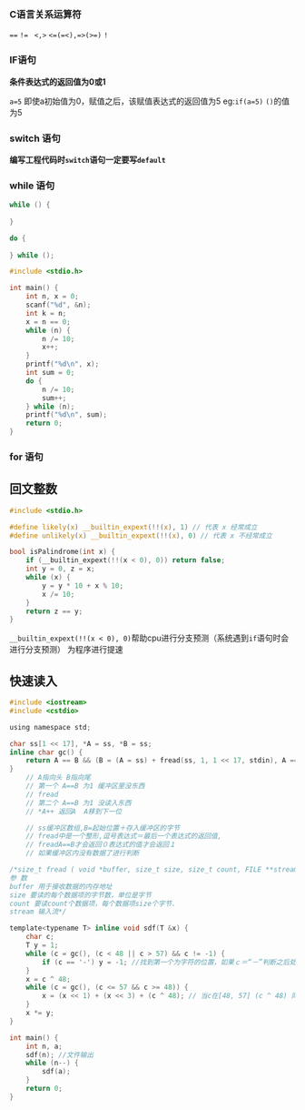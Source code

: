 ### C语言关系运算符

`==` `!= ` `<,>` `<=(=<),=>(>=)` `!`



### IF语句

**条件表达式的返回值为0或1**



`a=5` 即使a初始值为0，赋值之后，该赋值表达式的返回值为5 eg:`if(a=5)` `()`的值为5



### switch 语句

**编写工程代码时`switch`语句一定要写`default`**



### while 语句

```c
while () {
    
}
```

```c
do {
    
} while ();
```

```c
#include <stdio.h>

int main() {
    int n, x = 0;
    scanf("%d", &n);
    int k = n;
    x = n == 0;
    while (n) {
        n /= 10;
        x++;
    }
    printf("%d\n", x);
    int sum = 0;
    do {
        n /= 10;
        sum++;
    } while (n);
    printf("%d\n", sum);
    return 0;
}
```



### for 语句



## 回文整数

```c
#include <stdio.h>

#define likely(x) __builtin_expext(!!(x), 1) // 代表 x 经常成立
#define unlikely(x) __builtin_expext(!!(x), 0) // 代表 x 不经常成立

bool isPalindrome(int x) {
    if (__builtin_expext(!!(x < 0), 0)) return false;
    int y = 0, z = x;
    while (x) {
        y = y * 10 + x % 10;
        x /= 10;
    }
    return z == y;
}
```



`__builtin_expext(!!(x < 0), 0)`帮助cpu进行分支预测（系统遇到`if`语句时会进行分支预测） 为程序进行提速



## 快速读入

```c
#include <iostream>
#include <cstdio>

using namespace std;

char ss[1 << 17], *A = ss, *B = ss;
inline char gc() {
    return A == B && (B = (A = ss) + fread(ss, 1, 1 << 17, stdin), A == B) ? -1 : *A++;
}
    // A指向头 B指向尾
    // 第一个 A==B 为1 缓冲区里没东西
    // fread
    // 第二个 A==B 为1 没读入东西
    // *A++ 返回A  A移到下一位

    // ss缓冲区数组,B=起始位置＋存入缓冲区的字节
    // fread中是一个整形,逗号表达式＝最后一个表达式的返回值,
    // freadA==B才会返回０表达式的值才会返回１
    // 如果缓冲区内没有数据了进行判断

/*size_t fread ( void *buffer, size_t size, size_t count, FILE **stream*) ;
参 数
buffer 用于接收数据的内存地址
size 要读的每个数据项的字节数，单位是字节
count 要读count个数据项，每个数据项size个字节.
stream 输入流*/

template<typename T> inline void sdf(T &x) {
    char c;
    T y = 1;
    while (c = gc(), (c < 48 || c > 57) && c != -1) {
        if (c == '-') y = -1; //找到第一个为字符的位置，如果ｃ＝“－”判断之后处理的是一个负数
    }
    x = c ^ 48;
    while (c = gc(), (c <= 57 && c >= 48)) {
        x = (x << 1) + (x << 3) + (c ^ 48); // 当c在[48, 57] (c ^ 48) 同 (c - 48) 同 （c - '0'); 相当于x = x * 2 + x * 8 + (c - 48);
    }
    x *= y;
}

int main() {
    int n, a;
    sdf(n); //文件输出
    while (n--) {
        sdf(a);
    }
    return 0;
}
```





